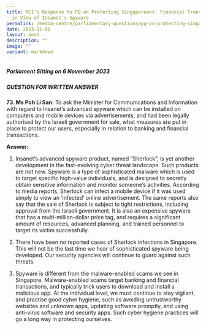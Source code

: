 ```yaml
---
title: MCI's Response to PQ on Protecting Singaporeans' Financial Transactions
  in View of Insanet’s Spyware
permalink: /media-centre/parliamentary-questions/pq-on-protecting-singaporeans-financial-transactions/
date: 2023-11-06
layout: post
description: ""
image: ""
variant: markdown
---
```

##### Parliament Sitting on 6 November 2023

##### QUESTION FOR WRITTEN ANSWER

**73. Ms Poh Li San:** To ask the Minister for Communications and Information with regard to Insanet’s advanced spyware which can be installed on computers and mobile devices via advertisements, and had been legally authorised by the Israeli government for sale, what measures are put in place to protect our users, especially in relation to banking and financial transactions.

**Answer:**

1. Insanet’s advanced spyware product, named “Sherlock”, is yet another development in the fast-evolving cyber threat landscape. Such products are not new. Spyware is a type of sophisticated malware which is used to target specific high-value individuals, and is designed to secretly obtain sensitive information and monitor someone’s activities. According to media reports, Sherlock can infect a mobile device if it was used simply to view an ‘infected’ online advertisement. The same reports also say that the sale of Sherlock is subject to tight restrictions, including approval from the Israeli government. It is also an expensive spyware that has a multi-million-dollar price tag, and requires a significant amount of resources, advanced planning, and trained personnel to target its victim successfully. 

2.	There have been no reported cases of Sherlock infections in Singapore.  This will not be the last time we hear of sophisticated spyware being developed. Our security agencies will continue to guard against such threats. 

3.	Spyware is different from the malware-enabled scams we see in Singapore. Malware-enabled scams target banking and financial transactions, and typically trick users to download and install a malicious app. At the individual level, we must continue to stay vigilant, and practise good cyber hygiene, such as avoiding untrustworthy websites and unknown apps, updating software promptly, and using anti-virus software and security apps. Such cyber hygiene practices will go a long way in protecting ourselves. 